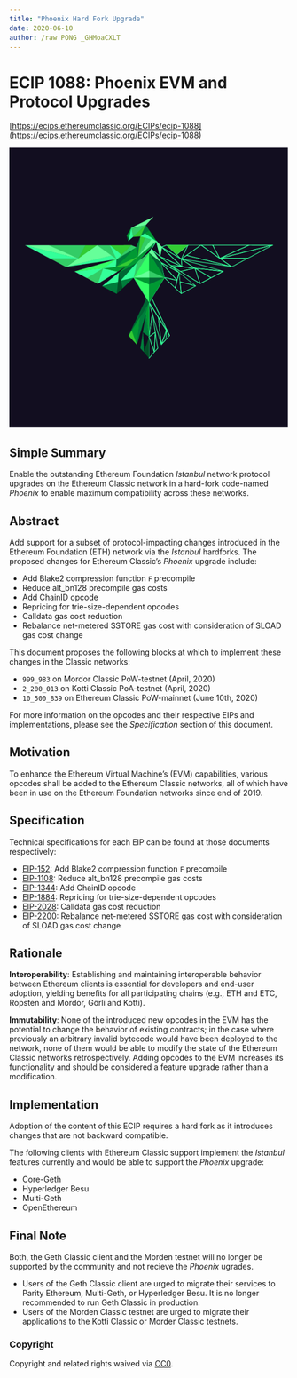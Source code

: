 ```yaml
---
title: "Phoenix Hard Fork Upgrade"
date: 2020-06-10
author: /raw PONG _GHMoaCXLT
---
```


# ECIP 1088: Phoenix EVM and Protocol Upgrades

[https://ecips.ethereumclassic.org/ECIPs/ecip-1088](https://ecips.ethereumclassic.org/ECIPs/ecip-1088)

![Phoenix Hard Fork Upgrade](./BG-Phoenix-Green-Partial.png)

## Simple Summary

Enable the outstanding Ethereum Foundation *Istanbul* network protocol upgrades on the Ethereum Classic network in a hard-fork code-named *Phoenix* to enable maximum compatibility across these networks.

## Abstract

Add support for a subset of protocol-impacting changes introduced in the Ethereum Foundation (ETH) network via the *Istanbul* hardforks. The proposed changes for Ethereum Classic’s *Phoenix* upgrade include:

* Add Blake2 compression function `F` precompile
* Reduce alt_bn128 precompile gas costs
* Add ChainID opcode
* Repricing for trie-size-dependent opcodes
* Calldata gas cost reduction
* Rebalance net-metered SSTORE gas cost with consideration of SLOAD gas cost change

This document proposes the following blocks at which to implement these changes in the Classic networks:

* `999_983` on Mordor Classic PoW-testnet (April, 2020)
* `2_200_013` on Kotti Classic PoA-testnet (April, 2020)
* `10_500_839` on Ethereum Classic PoW-mainnet (June 10th, 2020)

For more information on the opcodes and their respective EIPs and implementations, please see the *Specification* section of this document.

## Motivation

To enhance the Ethereum Virtual Machine’s (EVM) capabilities, various opcodes shall be added to the Ethereum Classic networks, all of which have been in use on the Ethereum Foundation networks since end of 2019.

## Specification

Technical specifications for each EIP can be found at those documents respectively:

* [EIP-152](https://eips.ethereum.org/EIPS/eip-152): Add Blake2 compression function `F` precompile
* [EIP-1108](https://eips.ethereum.org/EIPS/eip-1108): Reduce alt_bn128 precompile gas costs
* [EIP-1344](https://eips.ethereum.org/EIPS/eip-1344): Add ChainID opcode
* [EIP-1884](https://eips.ethereum.org/EIPS/eip-1884): Repricing for trie-size-dependent opcodes
* [EIP-2028](https://eips.ethereum.org/EIPS/eip-2028): Calldata gas cost reduction
* [EIP-2200](https://eips.ethereum.org/EIPS/eip-2200): Rebalance net-metered SSTORE gas cost with consideration of SLOAD gas cost change

## Rationale

**Interoperability**: Establishing and maintaining interoperable behavior between Ethereum clients is essential for developers and end-user adoption, yielding benefits for all participating chains (e.g., ETH and ETC, Ropsten and Mordor, Görli and Kotti).

**Immutability**: None of the introduced new opcodes in the EVM has the potential to change the behavior of existing contracts; in the case where previously an arbitrary invalid bytecode would have been deployed to the network, none of them would be able to modify the state of the Ethereum Classic networks retrospectively. Adding opcodes to the EVM increases its functionality and should be considered a feature upgrade rather than a modification.

## Implementation

Adoption of the content of this ECIP requires a hard fork as it introduces changes that are not backward compatible.

The following clients with Ethereum Classic support implement the *Istanbul* features currently and would be able to support the *Phoenix* upgrade:

* Core-Geth
* Hyperledger Besu
* Multi-Geth
* OpenEthereum

## Final Note

Both, the Geth Classic client and the Morden testnet will no longer be supported by the community and not recieve the *Phoenix* ugrades.

* Users of the Geth Classic client are urged to migrate their services to Parity Ethereum, Multi-Geth, or Hyperledger Besu. It is no longer recommended to run Geth Classic in production.
* Users of the Morden Classic testnet are urged to migrate their applications to the Kotti Classic or Morder Classic testnets.

### Copyright

Copyright and related rights waived via [CC0](https://creativecommons.org/publicdomain/zero/1.0/).

